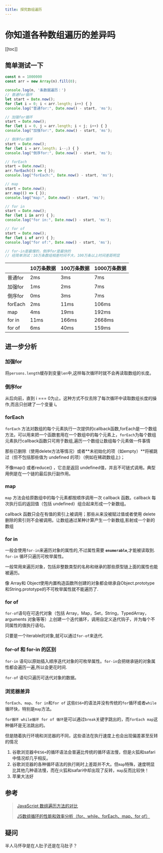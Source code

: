 ```yaml
---
title: 探究数组遍历
---
```


# 你知道各种数组遍历的差异吗

[[toc]]

## 简单测试一下

```js
const n = 1000000
const arr = new Array(n).fill(0);

console.log(n, '条数据遍历：')
// 普通for循环
let start = Date.now();
for (let i = 0; i < arr.length; i++) { }
console.log("普通for:", Date.now() - start, 'ms');

// 加强for循环
start = Date.now();
for (let i = 0, j = arr.length; i < j; i++) { }
console.log("加强for:", Date.now() - start, 'ms');

// 倒序for循环
start = Date.now();
for (let i = arr.length; i--;) { }
console.log("倒序for:", Date.now() - start, 'ms');

// forEach
start = Date.now();
arr.forEach(() => { });
console.log("forEach:", Date.now() - start, 'ms');

// map
start = Date.now();
arr.map(() => { });
console.log("map:", Date.now() - start, 'ms');

// for in
start = Date.now();
for (let i in arr) { };
console.log("for in:", Date.now() - start, 'ms');

// for of
start = Date.now();
for (let i of arr) { };
console.log("for of:", Date.now() - start, 'ms');

// for-in是最慢的，倒序for是最快的
// 经简单测试：10万条数组相差时间不大，100万条以上时间差距明显
```

|         | 10万条数据 | 100万条数据 | 1000万条数据 |
| ------- | ---------- | ----------- | ------------ |
| 普通for | 2ms        | 3ms         | 7ms          |
| 加强for | 1ms        | 2ms         | 7ms          |
| 倒序for | 0ms        | 3ms         | 7ms          |
| forEach | 2ms        | 11ms        | 106ms        |
| map     | 4ms        | 19ms        | 192ms        |
| for in  | 11ms       | 166ms       | 2668ms       |
| for of  | 6ms        | 40ms        | 159ms        |

## 进一步分析

### 加强for

将`persons.length`缓存到变量`len`中,这样每次循环时就不会再读取数组的长度。

### 倒序for

从后向前，直到 i === 0为止。这种方式不仅去除了每次循环中读取数组长度的操作,而且只创建了一个变量 i。

### forEach

`forEach` 方法对数组的每个元素执行一次提供的callback函数,forEach是一个数组方法，可以用来把一个函数套用在一个数组中的每个元素上，`forEach`为每个数组元素执行callback函数只可用于数组,遍历一个数组让数组每个元素做一件事情

那些已删除（使用delete方法等情况）或者**未初始化的项（如empty）**将被跳过（但不包括那些值为 undefined 的项）（例如在稀疏数组上)；

不像map() 或者reduce() ，它总是返回 undefined值，并且不可链式调用。典型用例是在一个链的最后执行副作用。

### map

`map` 方法会给原数组中的每个元素都按顺序调用一次  callback 函数。callback 每次执行后的返回值（包括 undefined）组合起来形成一个新数组。 

callback 函数只会在有值的索引上被调用；那些从来没被赋过值或者使用 delete 删除的索引则不会被调用。让数组通过某种计算产生一个新数组,影射成一个新的数组

### for in

一般会使用`for-in`来遍历对象的属性的,不过属性需要 **`enumerable`**,才能被读取到. `for-in` 循环只遍历可枚举属性。

一般常用来遍历对象，包括非整数类型的名称和继承的那些原型链上面的属性也能被遍历。

像 Array和 Object使用内置构造函数所创建的对象都会继承自Object.prototype和String.prototype的不可枚举属性就不能遍历了.

### for of

`for-of`语句在可迭代对象（包括 Array，Map，Set，String，TypedArray，arguments 对象等等）上创建一个迭代循环，调用自定义迭代钩子，并为每个不同属性的值执行语句。

只要是一个iterable的对象,就可以通过`for-of`来迭代.

### for-of 和 for-in 的区别

`for-in` 语句以原始插入顺序迭代对象的可枚举属性。`for-in`会把继承链的对象属性都会遍历一遍,所以会更花时间.

`for-of` 语句只遍历可迭代对象的数据。

### 浏览器差异

`forEach`、`map`、`for in`和`for of` 这些`ES6+`的语法并没有传统的`for`循环或者`while`循环快，特别是`map`方法。

`for循环 while循环 for of 循环`是可以通过`break`关键字跳出的，而`forEach map`这种循环是无法跳出的。 

但是随着执行环境和浏览器的不同，这些语法在执行速度上也会出现偏差甚至反转的情况

1. 谷歌浏览器中`ES6+`的循环语法会普遍比传统的循环语法慢，但是火狐和safari中情况却几乎相反。
2. 谷歌浏览器的各种循环语法的执行耗时上差距并不大。但`map`特殊，速度明显比其他几种语法慢，而在火狐和safari中却出现了反转，`map`反而比较快！
3. 苹果大法好

## 参考

> [JavaScript 数组遍历方法的对比](https://juejin.cn/post/6844903538175262734)
>
> [JS数组循环的性能和效率分析（for、while、forEach、map、for of）](https://blog.csdn.net/haochuan9421/article/details/81414532)

## 疑问

半人马怀孕是在人肚子还是在马肚子？